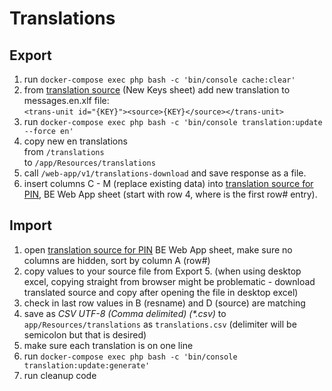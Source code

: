 # Translations

## Export
1. run `docker-compose exec php bash -c 'bin/console cache:clear'`
2. from [translation source](https://clovekvtisni.sharepoint.com/:x:/r/sites/BMSWorkingGroup/_layouts/15/Doc.aspx?sourcedoc=%7Bf6214be4-7b4c-42a0-b7c9-55f50a628531%7D&action=edit&wdinitialsession=280bad1d-711d-420a-8a83-d2fe16f98237&wdrldsc=2&wdrldc=1&wdrldr=OnSaveAsWebMethodComplete&cid=eb23d864-716f-4a11-81cd-acf5d563a1ac)
   (New Keys sheet) add new translation to messages.en.xlf file:  
   `<trans-unit id="{KEY}"><source>{KEY}</source></trans-unit>`
3. run `docker-compose exec php bash -c 'bin/console translation:update --force en'`
4. copy new en translations  
   from `/translations`  
   to `/app/Resources/translations`
5. call `/web-app/v1/translations-download` and save response as a file.
6. insert columns C - M (replace existing data) into [translation source for PIN](https://clovekvtisni.sharepoint.com/:x:/r/sites/BMSWorkingGroup/_layouts/15/Doc.aspx?sourcedoc=%7Bf6214be4-7b4c-42a0-b7c9-55f50a628531%7D&action=edit&wdinitialsession=280bad1d-711d-420a-8a83-d2fe16f98237&wdrldsc=2&wdrldc=1&wdrldr=OnSaveAsWebMethodComplete),
   BE Web App sheet (start with row 4, where is the first row# entry).

## Import
1. open [translation source for PIN](https://clovekvtisni.sharepoint.com/:x:/r/sites/BMSWorkingGroup/_layouts/15/Doc.aspx?sourcedoc=%7Bf6214be4-7b4c-42a0-b7c9-55f50a628531%7D&action=edit&wdinitialsession=280bad1d-711d-420a-8a83-d2fe16f98237&wdrldsc=2&wdrldc=1&wdrldr=OnSaveAsWebMethodComplete)
   BE Web App sheet, make sure no columns are hidden, sort by column A (row#)
2. copy values to your source file from Export 5. (when using desktop excel, copying straight from browser might be problematic - download translated source and copy after opening the file in desktop excel)
3. check in last row values in B (resname) and D (source) are matching
4. save as *CSV UTF-8 (Comma delimited) (\*.csv)* to `app/Resources/translations` as `translations.csv` (delimiter will be semicolon but that is desired)
5. make sure each translation is on one line
6. run `docker-compose exec php bash -c 'bin/console translation:update:generate'`
7. run cleanup code
